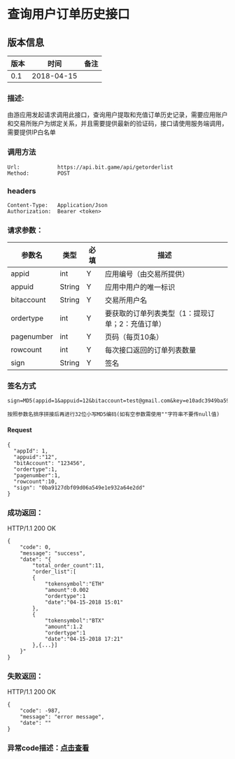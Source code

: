 # 查询用户订单历史接口

## 版本信息
版本 | 时间 |   备注
-- | -- |   --
0.1 | 2018-04-15

### 描述:
由游应用发起请求调用此接口，查询用户提取和充值订单历史记录，需要应用账户和交易所账户为绑定关系，并且需要提供最新的验证码，接口请使用服务端调用，需要提供IP白名单


### 调用方法

``` 
Url:            https://api.bit.game/api/getorderlist
Method:         POST

```
### headers

``` 
Content-Type:   Application/Json
Authorization:  Bearer <token>    

```
### 请求参数：


 参数名           |     类型        |必填| 描述         
------------ |     -------------|---|         -----------
 appid    |   int |Y|   应用编号（由交易所提供）
 appuid   |   String  |Y|   应用中用户的唯一标识
 bitaccount    | String    |Y| 交易所用户名
 ordertype  |   int |Y|   要获取的订单列表类型（1：提现订单；2：充值订单）
 pagenumber  |   int  |Y|   页码（每页10条）
 rowcount   |   int |Y|   每次接口返回的订单列表数量
 sign     | String  |Y| 签名   
 
 
 ### 签名方式
 ```
 sign=MD5(appid=1&appuid=12&bitaccount=test@gmail.com&key=e10adc3949ba59abbe56e057f20f883e&ordertype=1&pagenumber=1&rowcount=10).toLowerCase()
 
 按照参数名排序拼接后再进行32位小写MD5编码(如有空参数需使用""字符串不要传null值)
 ```
#### Request
  ```
 {
    "appId": 1,
    "appuid":"12",
    "bitAccount": "123456",
    "ordertype":1,
    "pagenumber":1,
    "rowcount":10,
    "sign": "0ba9127dbf09d06a549e1e932a64e2dd"
 }
  ```

### 成功返回：
HTTP/1.1 200 OK
``` 
{
    "code": 0,
    "message": "success",
    "date": "{
        "total_order_count":11,
        "order_list":[
        {
            "tokensymbol":"ETH"
            "amount":0.002
            "ordertype":1
            "date":"04-15-2018 15:01"
        },
        {
            "tokensymbol":"BTX"
            "amount":1.2
            "ordertype":1
            "date":"04-15-2018 17:21"
        },{...}]
    }"
}
```

### 失败返回：
HTTP/1.1 200 OK
``` 
{
    "code": -987,
    "message": "error message",
    "date": ""
}
```

### 异常code描述：[点击查看](https://github.com/BitGameEN/OpenAPI/blob/master/BitGame%E6%B8%B8%E6%88%8F%E5%AF%B9%E6%8E%A5%E6%96%87%E6%A1%A3.md)
